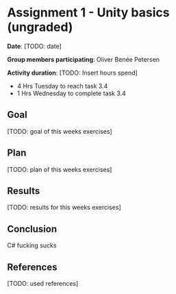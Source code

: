 # Assignment 1 - Unity basics (ungraded)

**Date**: [TODO: date]

**Group members participating**: Oliver Benée Petersen

**Activity duration**: [TODO: Insert hours spend]
- 4 Hrs Tuesday to reach task 3.4
- 1 Hrs Wednesday to complete task 3.4

## Goal
[TODO: goal of this weeks exercises]

## Plan
[TODO: plan of this weeks exercises]

## Results
[TODO: results for this weeks exercises]

## Conclusion
C# fucking sucks

## References
[TODO: used references]

